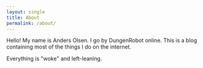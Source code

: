 ```yaml
---
layout: single
title: About
permalink: /about/
---
```


Hello! My name is Anders Olsen. I go by DungenRobot online. This is a blog containing most of the things I do on the internet.

Everything is "woke" and left-leaning. 